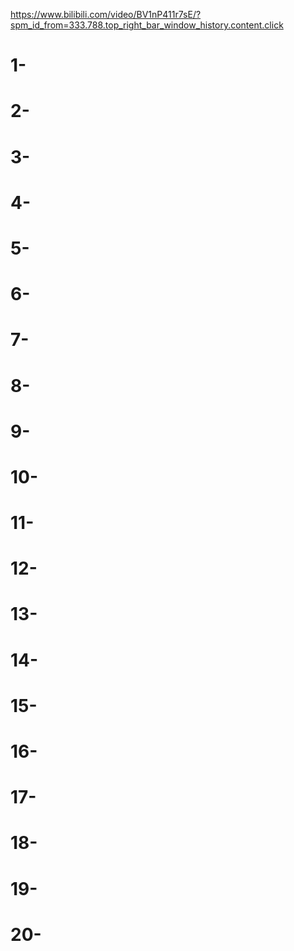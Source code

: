 https://www.bilibili.com/video/BV1nP411r7sE/?spm_id_from=333.788.top_right_bar_window_history.content.click

# 1-
# 2-
# 3-
# 4-
# 5-
# 6-
# 7-
# 8-
# 9-
# 10-
# 11-
# 12-
# 13-
# 14-
# 15-
# 16-
# 17-
# 18-
# 19-
# 20-